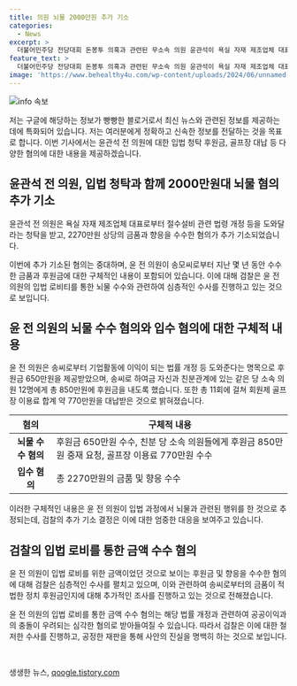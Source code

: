 ```yaml
---
title: 의원 뇌물 2000만원 추가 기소
categories:
  - News
excerpt: >
  더불어민주당 전당대회 돈봉투 의혹과 관련된 무소속 의원 윤관석이 욕실 자재 제조업체 대표로부터 2270만원 상당의 청탁금과 뇌물을 받은 혐의로 추가 기소되었다. 윤 의원은 청탁을 받은 대가로 법률 개정 등을 돕는다는 명목으로 후원금 650만원을 받았으며, 친분 있는 의원들에게 후원금을 제공하도록 권유하고 골프장 이용료 합계 770만원을 대납받기도 했다. 해당 의혹은 더불어민주당 돈봉투 사건을 수사하는 과정에서 밝혀졌으며, 윤 의원은 이전에도 동료 의원들에게 돈봉투를 제공한 혐의로 징역 2년을 선고받았던 바 있다.
feature_text: >
  더불어민주당 전당대회 돈봉투 의혹과 관련된 무소속 의원 윤관석이 욕실 자재 제조업체 대표로부터 2270만원 상당의 청탁금과 뇌물을 받은 혐의로 추가 기소되었다. 윤 의원은 청탁을 받은 대가로 법률 개정 등을 돕는다는 명목으로 후원금 650만원을 받았으며, 친분 있는 의원들에게 후원금을 제공하도록 권유하고 골프장 이용료 합계 770만원을 대납받기도 했다. 해당 의혹은 더불어민주당 돈봉투 사건을 수사하는 과정에서 밝혀졌으며, 윤 의원은 이전에도 동료 의원들에게 돈봉투를 제공한 혐의로 징역 2년을 선고받았던 바 있다.
image: 'https://www.behealthy4u.com/wp-content/uploads/2024/06/unnamed-file.png'
---
```


<p><img src="https://www.behealthy4u.com/wp-content/uploads/2024/06/unnamed-file.png" alt="info 속보" /></p>

<p>저는 구글에 해당하는 정보가 빵빵한 블로거로서 최신 뉴스와 관련된 정보를 제공하는 데에 특화되어 있습니다. 저는 여러분에게 정확하고 신속한 정보를 전달하는 것을 목표로 합니다. 이번 기사에서는 윤관석 전 의원에 대한 입법 청탁 후원금, 골프장 대납 등 다양한 혐의에 대한 내용을 제공하겠습니다.</p>

<h2 data-ke-size="size26">윤관석 전 의원, 입법 청탁과 함께 2000만원대 뇌물 혐의 추가 기소</h2>

<p data-ke-size="size16">윤관석 전 의원은 욕실 자재 제조업체 대표로부터 절수설비 관련 법령 개정 등을 도와달라는 청탁을 받고, 2270만원 상당의 금품과 향응을 수수한 혐의가 추가 기소되었습니다.</p>

<p>이번에 추가 기소된 혐의는 중대하며, 윤 전 의원이 송모씨로부터 지난 몇 년 동안 수수한 금품과 후원금에 대한 구체적인 내용이 포함되어 있습니다. 이에 대해 검찰은 윤 전 의원의 입법 로비티를 통한 뇌물 수수와 관련하여 심층적인 수사를 진행하고 있는 것으로 보입니다.</p>

<h2 data-ke-size="size26">윤 전 의원의 뇌물 수수 혐의와 입수 혐의에 대한 구체적 내용</h2>

<p data-ke-size="size16">윤 전 의원은 송씨로부터 기업활동에 이익이 되는 법률 개정 등 도와준다는 명목으로 후원금 650만원을 제공받았으며, 송씨로 하여금 자신과 친분관계에 있는 같은 당 소속 의원 12명에게 총 850만원에 후원금을 내도록 했습니다. 또한 총 11회에 걸쳐 회원제 골프장 이용료 합계 약 770만원을 대납받은 것으로 밝혀졌습니다.</p>

<table>
<thead>
<tr>
<th>혐의</th>
<th>구체적 내용</th>
</tr>
</thead>
<tbody>
<tr>
<td style="text-align: center; height: 17px;"><b>뇌물 수수 혐의</b></td>
<td>후원금 650만원 수수, 친분 당 소속 의원들에게 후원금 850만원 중재 요청, 골프장 이용료 770만원 수수</td>
</tr>
<tr>
<td style="text-align: center; height: 17px;"><b>입수 혐의</b></td>
<td>총 2270만원의 금품 및 향응 수수</td>
</tr>
</tbody>
</table>

<p>이러한 구체적인 내용은 윤 전 의원이 입법 과정에서 뇌물과 관련된 행위를 한 것으로 추정되는데, 검찰의 추가 기소 결정은 이에 대한 엄중한 대응을 보여주고 있습니다.</p>

<h2 data-ke-size="size26">검찰의 입법 로비를 통한 금액 수수 혐의</h2>

<p data-ke-size="size16">윤 전 의원이 입법 로비를 위한 금액이었던 것으로 보이는 후원금 및 향응을 수수한 혐의에 대해 검찰은 심층적인 수사를 펼치고 있으며, 이와 관련하여 송씨로부터의 금품이 적법한 정치 후원금인지에 대해 추가적인 조사를 진행하고 있는 것으로 전해졌습니다.</p>

<p>윤 전 의원의 입법 로비를 통한 금액 수수 혐의는 해당 법률 개정과 관련하여 공공이익과의 충돌이 우려되는 심각한 혐의로 받아들여질 수 있습니다. 따라서 검찰은 이에 대한 철저한 수사를 진행하고, 공정한 재판을 통해 사안의 진실을 명백히 하는 것으로 보입니다.</p>

<p data-ke-size="size16">&nbsp;</p>
생생한 뉴스, <a href="https://qoogle.tistory.com" rel="dofollow">qoogle.tistory.com</a>


